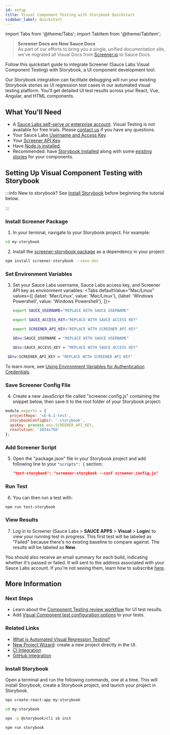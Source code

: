 ```yaml
---
id: setup
title: Visual Component Testing with Storybook Quickstart
sidebar_label: Quickstart
---
```


import Tabs from '@theme/Tabs';
import TabItem from '@theme/TabItem';

>**Screener Docs are Now Sauce Docs**<br/>
As part of our efforts to bring you a single, unified documentation site, we've migrated all Visual Docs from [Screener.io](https://screener.io) to Sauce Docs.

Follow this quickstart guide to integrate Screener (Sauce Labs Visual Component Testing) with Storybook, a UI component development tool.

Our Storybook integration can facilitate debugging will run your existing Storybook stories as UI regression test cases in our automated visual testing platform. You'll get detailed UI test results across your React, Vue, Angular, and HTML components.


## What You'll Need
* A [Sauce Labs self-serve or enterprise account](https://saucelabs.com/pricing). Visual Testing is not available for free trials. Please [contact us](https://saucelabs.com/contact) if you have any questions.
* Your Sauce Labs [Username and Access Key](https://app.saucelabs.com/user-settings).
* Your [Screener API Key](https://screener.io/v2/account/api-key).
* Have [Node.js installed](https://nodejs.org).
* Recommended: have [Storybook installed](https://storybook.js.org/basics/quick-start-guide/) along with some [existing stories](https://storybook.js.org/basics/writing-stories/) for your components.


## Setting Up Visual Component Testing with Storybook

:::info New to storybook?
See [Install Storybook](#install-storybook) before beginning the tutorial below.

:::


### Install Screener Package

1. In your terminal, navigate to your Storybook project. For example:
  ```bash
  cd my-storybook
  ```

2. Install the [screener-storybook package](https://github.com/screener-io/screener-storybook) as a dependency in your project:
  ```bash
  npm install screener-storybook --save-dev
  ```

### Set Environment Variables

3. Set your Sauce Labs username, Sauce Labs access key, and Screener API key as environment variables:
   <Tabs
        defaultValue="Mac/Linux"
        values={[
          {label: 'Mac/Linux', value: 'Mac/Linux'},
          {label: 'Windows Powershell', value: 'Windows Powershell'},
        ]}>

   <TabItem value="Mac/Linux">

   ```bash
   export SAUCE_USERNAME="REPLACE WITH SAUCE USERNAME"
   ```

   ```bash
   export SAUCE_ACCESS_KEY="REPLACE WITH SAUCE ACCESS KEY"
   ```

   ```bash
   export SCREENER_API_KEY="REPLACE WITH SCREENER API KEY"
   ```

   </TabItem>
   <TabItem value="Windows Powershell">

   ```bash
   $Env:SAUCE_USERNAME = "REPLACE WITH SAUCE USERNAME"
   ```

   ```bash
   $Env:SAUCE_ACCESS_KEY = "REPLACE WITH SAUCE ACCESS KEY"
   ```

  ```bash
   $Env:SCREENER_API_KEY = "REPLACE WITH SCREENER API KEY"
   ```

   </TabItem>
   </Tabs>

  To learn more, see [Using Environment Variables for Authentication Credentials](/basics/environment-variables/).


### Save Screener Config File

4. Create a new JavaScript file called "screener.config.js" containing the snippet below, then save it to the root folder of your Storybook project:
  ```js
  module.exports = {
    projectRepo: 'sb-6.1-test',
    storybookConfigDir: '.storybook',
    apiKey: process.env.SCREENER_API_KEY,
    resolution: '1024x768'
  };
  ```

### Add Screener Script

5. Open the "package.json" file in your Storybook project and add following line to your  `"scripts": {` section:
   ```json
   "test-storybook": "screener-storybook --conf screener.config.js"
   ```

### Run Test

6. You can then run a test with:
  ```bash
  npm run test-storybook
  ```

### View Results

7. Log in to Screener (Sauce Labs > **SAUCE APPS** > **Visual** > **Login**) to view your running test in progress. This first test will be labeled as "Failed" because there's no existing baseline to compare against. The results will be labeled as **New**.

  You should also receive an email summary for each build, indicating whether it's passed or failed. It will sent to the address associated with your Sauce Labs account. If you're not seeing them, learn how to subscribe [here](/visual/notifications/).


## More Information

### Next Steps
* Learn about the [Component Testing review workflow](/visual/component-testing/workflow/review-workflow) for UI test results.
* Add [Visual Component test configuration options](https://github.com/screener-io/screener-storybook#config-options) to your tests.


### Related Links
* [What is Automated Visual Regression Testing?](https://saucelabs.com/blog/what-is-automated-visual-regression-testing)
* [New Project Wizard](https://screener.io/v2/new): create a new project directly in the UI.
* [CI Integration](/visual/component-testing/integrations/continuous-integration)
* [GitHub Integration](/visual/component-testing/integrations/github)


### Install Storybook

Open a terminal and run the following commands, one at a time. This will install Storybook, create a Storybook project, and launch your project in Storybook.

  ```bash
  npx create-react-app my-storybook
  ```

  ```bash
  cd my-storybook
  ```

  ```bash
  npx -p @storybook/cli sb init
  ```

  ```bash
  npm run storybook
  ```
